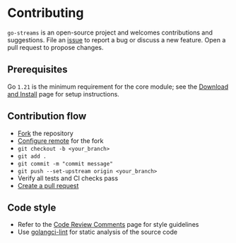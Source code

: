 # Contributing

`go-streams` is an open-source project and welcomes contributions and suggestions.
File an [issue](https://github.com/gxke/go-streams/issues) to report a bug or discuss a new feature.
Open a pull request to propose changes.

## Prerequisites

Go `1.21` is the minimum requirement for the core module;
see the [Download and Install](http://golang.org/doc/install) page for setup instructions.

## Contribution flow

* [Fork](https://docs.github.com/en/get-started/quickstart/fork-a-repo) the repository
* [Configure remote](https://help.github.com/en/github/collaborating-with-issues-and-pull-requests/configuring-a-remote-for-a-fork) for the fork
* `git checkout -b <your_branch>`
* `git add .`
* `git commit -m "commit message"`
* `git push --set-upstream origin <your_branch>`
* Verify all tests and CI checks pass
* [Create a pull request](https://help.github.com/en/github/collaborating-with-issues-and-pull-requests/creating-a-pull-request)

## Code style

* Refer to the [Code Review Comments](https://go.dev/wiki/CodeReviewComments) page for style guidelines
* Use [golangci-lint](https://golangci-lint.run) for static analysis of the source code
